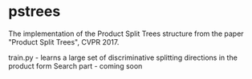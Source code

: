 # pstrees

The implementation of the Product Split Trees structure from the paper "Product Split Trees", CVPR 2017.

train.py - learns a large set of discriminative splitting directions in the product form
Search part - coming soon
